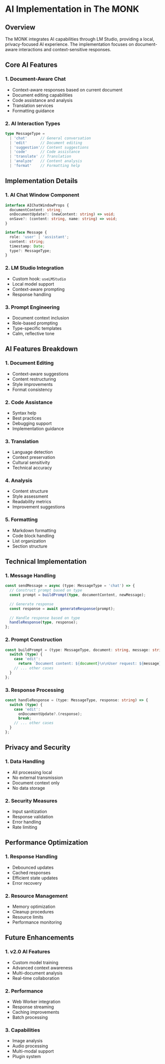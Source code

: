 # AI Implementation in The MONK

## Overview
The MONK integrates AI capabilities through LM Studio, providing a local, privacy-focused AI experience. The implementation focuses on document-aware interactions and context-sensitive responses.

## Core AI Features

### 1. Document-Aware Chat
- Context-aware responses based on current document
- Document editing capabilities
- Code assistance and analysis
- Translation services
- Formatting guidance

### 2. AI Interaction Types
```typescript
type MessageType = 
  | 'chat'      // General conversation
  | 'edit'      // Document editing
  | 'suggestion'// Content suggestions
  | 'code'      // Code assistance
  | 'translate' // Translation
  | 'analyze'   // Content analysis
  | 'format'    // Formatting help
```

## Implementation Details

### 1. AI Chat Window Component
```typescript
interface AIChatWindowProps {
  documentContent: string;
  onDocumentUpdate?: (newContent: string) => void;
  onSave?: (content: string, name: string) => void;
}

interface Message {
  role: 'user' | 'assistant';
  content: string;
  timestamp: Date;
  type?: MessageType;
}
```

### 2. LM Studio Integration
- Custom hook: `useLMStudio`
- Local model support
- Context-aware prompting
- Response handling

### 3. Prompt Engineering
- Document context inclusion
- Role-based prompting
- Type-specific templates
- Calm, reflective tone

## AI Features Breakdown

### 1. Document Editing
- Context-aware suggestions
- Content restructuring
- Style improvements
- Format consistency

### 2. Code Assistance
- Syntax help
- Best practices
- Debugging support
- Implementation guidance

### 3. Translation
- Language detection
- Context preservation
- Cultural sensitivity
- Technical accuracy

### 4. Analysis
- Content structure
- Style assessment
- Readability metrics
- Improvement suggestions

### 5. Formatting
- Markdown formatting
- Code block handling
- List organization
- Section structure

## Technical Implementation

### 1. Message Handling
```typescript
const sendMessage = async (type: MessageType = 'chat') => {
  // Construct prompt based on type
  const prompt = buildPrompt(type, documentContent, newMessage);
  
  // Generate response
  const response = await generateResponse(prompt);
  
  // Handle response based on type
  handleResponse(type, response);
};
```

### 2. Prompt Construction
```typescript
const buildPrompt = (type: MessageType, document: string, message: string) => {
  switch (type) {
    case 'edit':
      return `Document content: ${document}\n\nUser request: ${message}\n\nOffer your wisdom to edit this scroll according to the request. Maintain your calm, reflective tone.`;
    // ... other cases
  }
};
```

### 3. Response Processing
```typescript
const handleResponse = (type: MessageType, response: string) => {
  switch (type) {
    case 'edit':
      onDocumentUpdate?.(response);
      break;
    // ... other cases
  }
};
```

## Privacy and Security

### 1. Data Handling
- All processing local
- No external transmission
- Document context only
- No data storage

### 2. Security Measures
- Input sanitization
- Response validation
- Error handling
- Rate limiting

## Performance Optimization

### 1. Response Handling
- Debounced updates
- Cached responses
- Efficient state updates
- Error recovery

### 2. Resource Management
- Memory optimization
- Cleanup procedures
- Resource limits
- Performance monitoring

## Future Enhancements

### 1. v2.0 AI Features
- Custom model training
- Advanced context awareness
- Multi-document analysis
- Real-time collaboration

### 2. Performance
- Web Worker integration
- Response streaming
- Caching improvements
- Batch processing

### 3. Capabilities
- Image analysis
- Audio processing
- Multi-modal support
- Plugin system 